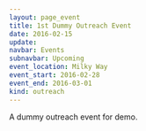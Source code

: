 ```yaml
---
layout: page_event
title: 1st Dummy Outreach Event
date: 2016-02-15
update:
navbar: Events
subnavbar: Upcoming
event_location: Milky Way
event_start: 2016-02-28
event_end: 2016-03-01
kind: outreach
---
```


A dummy outreach event for demo.
